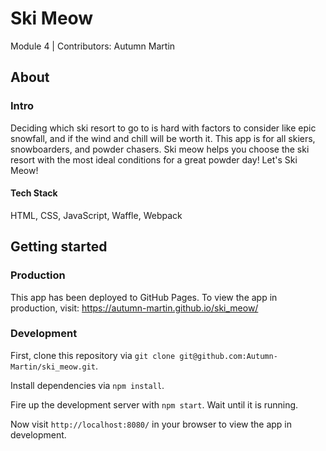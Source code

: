 # Ski Meow
Module 4 | Contributors: Autumn Martin

## About
### Intro
Deciding which ski resort to go to is hard with factors to consider like epic snowfall, and if the wind and chill will be worth it. This app is for all skiers, snowboarders, and powder chasers. Ski meow helps you choose the ski resort with the most ideal conditions for a great powder day! Let's Ski Meow!

#### Tech Stack
HTML, CSS, JavaScript, Waffle, Webpack

## Getting started

### Production
This app has been deployed to GitHub Pages. To view the app in production, visit: https://autumn-martin.github.io/ski_meow/

### Development
First, clone this repository via `git clone git@github.com:Autumn-Martin/ski_meow.git`.

Install dependencies via `npm install`.

Fire up the development server with `npm start`. Wait until it is running.

Now visit `http://localhost:8080/` in your browser to view the app
in development.
